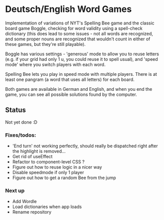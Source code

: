 # Deutsch/English Word Games

Implementation of variations of NYT's Spelling Bee game and the classic board game Boggle, checking for word validity using a spell-check dictionary (this does lead to some issues - not all words are recognized, and some proper nouns are recognized that wouldn't count in either of these games, but they're still playable).

Boggle has various settings - 'generous' mode to allow you to reuse letters (e.g. if your grid had only 1 u, you could reuse it to spell usual), and 'speed mode' where you switch players with each word.

Spelling Bee lets you play in speed mode with multiple players. There is at least one pangram (a word that uses all letters) for each board.

Both games are available in German and English, and when you end the game, you can see all possible solutions found by the computer.

## Status

Not yet done :D

### Fixes/todos:

- 'End turn' not working perfectly, should really be dispatched right after the highlight is removed...
- Get rid of useEffect
- Refactor to component-level CSS ?
- Figure out how to reuse logic in a nicer way
- Disable speedmode if only 1 player
- Figure out how to get a random Bee from the jump

### Next up

- Add Wordle
- Load dictionaries when app loads
- Rename repository
